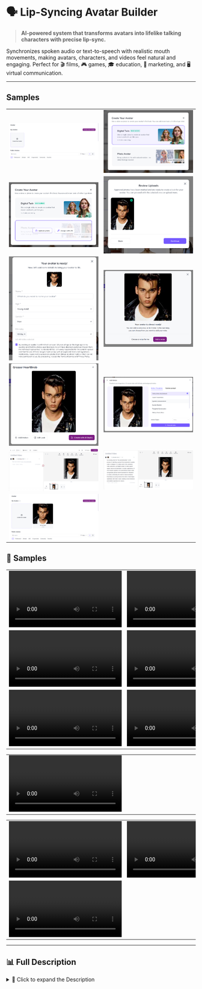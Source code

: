 # 🗣️ Lip-Syncing Avatar Builder

> **AI-powered system that transforms avatars into lifelike talking characters with precise lip-sync.**

Synchronizes spoken audio or text-to-speech with realistic mouth movements, making avatars, characters, and videos feel natural and engaging. Perfect for 🎬 films, 🎮 games, 🎓 education, 📢 marketing, and 🖥️ virtual communication.

---

## Samples

<table>
    <tbody>
        <tr>
            <td width="50%">
                <img src="./img/img-1.png" alt="img" />
            </td>
            <td width="50%">
                <img src="./img/img-2.png" alt="img" />
            </td>
        </tr>
        <tr>
            <td width="50%">
                <img src="./img/img-3.png" alt="img" />
            </td>
            <td width="50%">
                <img src="./img/img-4.png" alt="img" />
            </td>
        </tr>
        <tr>
            <td width="50%">
                <img src="./img/img-5.png" alt="img" />
            </td>
            <td width="50%">
                <img src="./img/img-6.png" alt="img" />
            </td>
        </tr>
        <tr>
            <td width="50%">
                <img src="./img/img-7.png" alt="img" />
            </td>
            <td width="50%">
                <img src="./img/img-8.png" alt="img" />
            </td>
        </tr>
        <tr>
            <td width="50%">
                <img src="./img/img-9.png" alt="img" />
            </td>
            <td width="50%">
                <img src="./img/img-10.png" alt="img" />
            </td>
        </tr>
        <tr>
            <td width="50%">
                <img src="./img/img-11.png" alt="img" />
            </td>
        </tr>
    </tbody>
</table>

## 🎥 Samples

<table>
    <tbody>
        <tr>
            <td width="50%">
                <video src=" " controls preload>
                    Your browser does not support the video tag.
                </video>
            </td>
            <td width="50%">
                <video src=" " controls preload>
                    Your browser does not support the video tag.
                </video>
            </td>
        </tr>
        <tr>
            <td width="50%">
                <video src=" " controls preload>
                    Your browser does not support the video tag.
                </video>
            </td>
            <td width="50%">
                <video src=" " controls preload>
                    Your browser does not support the video tag.
                </video>
            </td>
        </tr>
        <tr>
            <td width="50%">
                <video src=" " controls preload>
                    Your browser does not support the video tag.
                </video>
            </td>
            <td width="50%">
               <video src=" " controls preload>
                    Your browser does not support the video tag.
                </video>
            </td>
        </tr>
    </tbody>
</table>

<table>
    <tbody>
        <tr>
            <td width="50%">
                <video src=" " controls preload>
                    Your browser does not support the video tag.
                </video>
            </td>
            <td width="50%"></td>
        </tr>
    </tbody>
</table>

<table>
    <tbody>
        <tr>
            <td width="50%">
                <video src=" " controls preload>
                    Your browser does not support the video tag.
                </video>
            </td>
            <td width="50%">
                <video src=" " controls preload>
                    Your browser does not support the video tag.
                </video>
            </td>
        </tr>
        <tr>
            <td width="50%">
                <video src=" " controls preload>
                    Your browser does not support the video tag.
                </video>
            </td>
            <td width="50%"></td>
        </tr>
    </tbody>
</table>

---

## 📊 Full Description

<details>
  <summary>📖 Click to expand the Description</summary>

### 📝 Overview
The **Lip-Syncing Avatar Builder** is a crucial tool for creating avatars that talk in perfect synchronisation with speech. It aligns spoken or generated audio with corresponding lip movements, producing avatars that convincingly appear to speak.

🌍 **Applications:**
- Content creation & animation
- Gaming & virtual assistants
- Video conferencing & communication platforms

---

### ❌ Problem
- Traditional avatar animation is **time-consuming**, **labour-intensive**, and **error-prone**.
- Limited scalability makes it difficult to create natural, high-quality speaking avatars.

---

### ✅ Solution
The builder automates talking avatar creation using advanced AI:
- Detects **phonemes** from speech
- Generates **accurate lip movement patterns**
- Synchronises seamlessly with audio / TTS
- Cuts production time & cost while boosting realism

---

### ⚙️ Process

#### 🔍 Preprocessing
- Audio feature extraction with **LibROSA**
- Lip landmark detection with **OpenCV**

#### 🧠 Model Selection
- Deep learning (TensorFlow, PyTorch) with **CNNs & Transformers**
- Transfer learning via **VGGish (audio)** + **OpenPose (pose estimation)**

#### 🏋️ Training & Validation
- Pipelines: **TFX / PyTorch Lightning**
- Data augmentation for style & language diversity

#### 📊 Evaluation Metrics
- **MSE** for predicted vs. actual lip positions
- **Phoneme-level accuracy (Jiwer)**
- Perceptual evaluation of audio-video sync

---

### 🏆 Achievements
- 🚀 Adopted across content creation, gaming & education platforms
- 💰 Revenue via licensing, SaaS, and integrations
- 🔗 Integrated into conferencing tools & game engines
- ⚡ Reduced manual animation workload
- 📱 Cross-platform compatibility

---

### 🔮 Future Scope
- 🎭 More natural expressions with **GANs**
- 🎚️ Fine-grained emotional & gesture control
- ⚡ Real-time avatars with **edge computing**
- 🌍 Expanded **language & accent support**
- 🕶️ **AR/VR integration** for immersive avatars
- 🤖 Dynamic learning with user feedback

---

### 📚 References
1. *Deep Lip Reading: A Comparison of Models and an Online Application* – P. Asselin, et al.
2. *LipNet: End-to-End Sentence-level Lipreading* – Y. M. Chung & A. Zisserman
3. *Lip Reading in the Wild* – J. S. Chung & A. Zisserman
4. *Recent Advances in Deep Learning for Audio-Visual Speech Processing* – IEEE Signal Processing Magazine
5. *Speech Synthesis and Lip Sync with Neural Networks* – Distill.pub
6. *Speech and Audio Signal Processing* – Ben Gold & Nelson Morgan
7. *Deep Learning* – Ian Goodfellow, Yoshua Bengio, Aaron Courville
8. *Computer Vision: Algorithms and Applications* – Richard Szeliski

</details>
